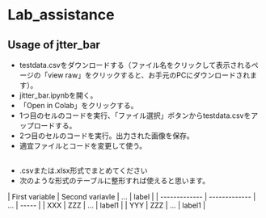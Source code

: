 # Lab_assistance

## Usage of jtter_bar
- testdata.csvをダウンロードする（ファイル名をクリックして表示されるページの「view raw」をクリックすると、お手元のPCにダウンロードされます）。
- jitter_bar.ipynbを開く。
- 「Open in Colab」をクリックする。
- 1つ目のセルのコードを実行、「ファイル選択」ボタンからtestdata.csvをアップロードする。
- 2つ目のセルのコードを実行。出力された画像を保存。
- 適宜ファイルとコードを変更して使う。

## 
- .csvまたは.xlsx形式でまとめてください
- 次のような形式のテーブルに整形すれば使えると思います。


| First variable  | Second variavle | ... | label |
| ------------- | ------------- | ... | ----- |
| XXX  | ZZZ  | ... | label1  |
| YYY  | ZZZ  | ... | label1  |
